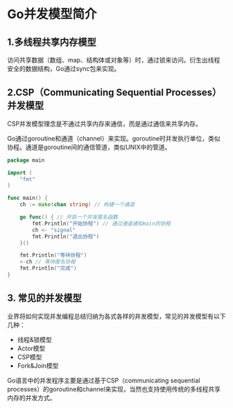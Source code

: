 # Go并发模型简介

## 1.多线程共享内存模型

访问共享数据（数组、map、结构体或对象等）时，通过锁来访问。衍生出线程安全的数据结构，Go通过sync包来实现。

## 2.CSP（Communicating Sequential Processes）并发模型

CSP并发模型理念是不通过共享内存来通信，而是通过通信来共享内存。

Go通过goroutine和通道（channel）来实现。goroutine时并发执行单位，类似协程。通道是goroutine间的通信管道，类似UNIX中的管道。

```go
package main

import (
	"fmt"
)

func main() {
	ch := make(chan string) // 构建一个通道

	go func() { // 开启一个并发匿名函数
		fmt.Println("开始协程") // 通过通道通知main的协程
		ch <- "signal"
		fmt.Println("退出协程")
	}()

	fmt.Println("等待协程")
	<-ch // 等待匿名协程
	fmt.Println("完成")
}
```



## 3. 常见的并发模型

业界将如何实现并发编程总结归纳为各式各样的并发模型，常见的并发模型有以下几种：

- 线程&锁模型
- Actor模型
- CSP模型
- Fork&Join模型

Go语言中的并发程序主要是通过基于CSP（communicating sequential processes）的goroutine和channel来实现，当然也支持使用传统的多线程共享内存的并发方式。




